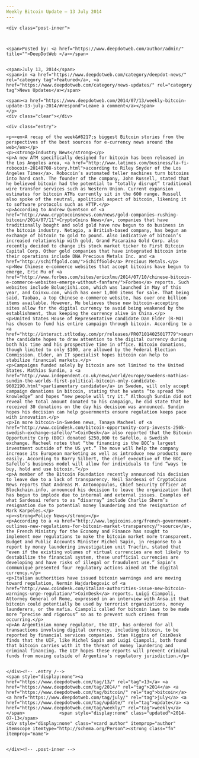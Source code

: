 ```yaml
---
Weekly Bitcoin Update – 13 July 2014
---
```

<article class="post-listing post-6463 post type-post status-publish format-standard has-post-thumbnail hentry  tag-1826 tag-1779 tag-bitcoin tag-july tag-update tag-weekly">
    
    <div class="post-inner">
    
    
        
    <span>Posted by: <a href="https://www.deepdotweb.com/author/admin/" title="">DeepDotWeb </a></span>
    
    
    <span>July 13, 2014</span>
    <span>in <a href="https://www.deepdotweb.com/category/deepdot-news/" rel="category tag">Featured</a>, <a href="https://www.deepdotweb.com/category/news-updates/" rel="category tag">News Updates</a></span>
    
    <span><a href="https://www.deepdotweb.com/2014/07/13/weekly-bitcoin-update-13-july-2014/#respond">Leave a comment</a></span>
    </p>
    <div class="clear"></div>
    
    <div class="entry">
    
    <p><em>A recap of the week&#8217;s biggest Bitcoin stories from the perspectives of the best sources for e-currency news around the web</em></p>
    <p><strong>Industry News</strong></p>
    <p>A new ATM specifically designed for bitcoin has been released in the Los Angeles area, <a href="http://www.latimes.com/business/la-fi-robocoin-20140708-story.html">according to Riley Snyder of the Los Angeles Times</a>. Robocoin’s automated teller machines turn bitcoins into hard cash. The founder of the company, John Russell, stated that he believed bitcoin had the potential to “totally disrupt” traditional wire transfer services such as Western Union. Current expansion estimates for bitcoin ATMs currently sit in the 600 range. Russell also spoke of the neutral, apolitical aspect of bitcoin, likening it to software protocols such as HTTP.</p>
    <p>According to Andrew Quentson of <a href="http://www.cryptocoinsnews.com/news/gold-companies-rushing-bitcoin/2014/07/11">CryptoCoins News</a>, companies that have traditionally bought and sold gold have now begun to do business in the bitcoin industry. Netagio, a British-based company, has begun an exchange of bitcoin to gold to pound. Also indicative of bitcoin’s increased relationship with gold, Grand Pacaraima Gold Corp. also recently decided to change its stock market ticker to First Bitcoin Capital Corp. Other gold companies that have integrated bitcoin into their operations include DNA Precious Metals Inc. and <a href="http://schiffgold.com/">SchiffGold</a> Precious Metals.</p>
    <p>New Chinese e-commerce websites that accept bitcoins have begun to emerge, Eric Mu of <a href="http://www.forbes.com/sites/ericxlmu/2014/07/10/chinese-bitcoin-e-commerce-websites-emerge-without-fanfare/">Forbes</a> reports. Such websites include Boluojishi.com, which was launched in May of this year, and Coinxu.com, which has over 1,000 items for sale. That being said, Taobao, a top Chinese e-commerce website, has over one billion items available. However, Mu believes these new bitcoin-accepting sites allow for the digital currency to avoid being weakened by the establishment, thus keeping the currency alive in China.</p>
    <p>United States House of Representative candidate Dan Elder (R-MO) has chosen to fund his entire campaign through bitcoin. According to a <a href="http://interact.stltoday.com/pr/releases/PR071014025017779">source</a>, the candidate hopes to draw attention to the digital currency during both his time and his prospective time in office. Bitcoin donations, though limited to only $100, are allowed by the Federal Election Commission. Elder, an IT specialist hopes bitcoin can help to stabilize financial markets.</p>
    <p>Campaigns funded solely by bitcoin are not limited to the United States. Mathias Sundin, a <a href="http://www.independent.co.uk/news/world/europe/swedens-mathias-sundin-the-worlds-first-political-bitcoin-only-candidate-9602190.html">parliamentary candidate</a> in Sweden, will only accept campaign donations in bitcoin, stating that he wants “to spread the knowledge” and hopes “new people will try it.” Although Sundin did not reveal the total amount donated to his campaign, he did state that he received 30 donations on the day his decision was announced. Sundin hopes his decision can help governments ensure regulation keeps pace with innovation.</p>
    <p>In more bitcoin-in-Sweden news, Tanaya Macheel of <a href="http://www.coindesk.com/bitcoin-opportunity-corp-invests-250k-swedish-exchange-safello/">CoinDesk</a> also reported that the Bitcoin Opportunity Corp (BOC) donated $250,000 to Safello, a Swedish exchange. Macheel notes that “the financing is the BOC’s largest investment outside of the US yet.” The move will help the company increase its European marketing as well as introduce new products more easily. According to Barry Silbert, the chief executive of the BOC, Safello’s business model will allow for individuals to find “ways to buy, hold and use bitcoin.”</p>
    <p>A member of the Bitcoin Foundation recently announced his decision to leave due to a lack of transparency. Neil Sardesai of CryptoCoins News reports that Andreas M. Antonopoulos, Chief Security Officer at Blockchain.info, announced his decision to leave the organization that has begun to implode due to internal and external issues. Examples of what Sardesai refers to as “disarray” include Charlie Sherm’s resignation due to potential money laundering and the resignation of Mark Karpeles.</p>
    <p><strong>Policy News</strong></p>
    <p>According to a <a href="http://www.logicoins.org/french-government-outlines-new-regulations-for-bitcoin-market-transparency/">source</a>, the French Ministry for the Economy and Finance has sought to implement new regulations to make the bitcoin market more transparent. Budget and Public Accounts Minister Michel Sapin, in response to a report by money laundering investigation unit Tracfin, stated that “even if the existing volumes of virtual currencies are not likely to destabilize the financial system, these unofficial currencies are developing and have risks of illegal or fraudulent use.” Sapin’s communiqué presented four regulatory actions aimed at the digital currency.</p>
    <p>Italian authorities have issued bitcoin warnings and are moving toward regulation, Nermin Hajdarbegovic of <a href="http://www.coindesk.com/italian-authorities-issue-new-bitcoin-warnings-urge-regulation/">CoinDesk</a> reports. Luigi Ciampoli, Attorney General of Rome, expressed in an interview with Ansa.it that bitcoin could potentially be used by terrorist organizations, money launderers, or the mafia. Ciampoli called for bitcoin laws to be made more “precise and rigorous” so as to prevent such crimes from occurring.</p>
    <p>An Argentinian money regulator, the UIF, has ordered for all transactions involving digital currency, including bitcoin, to be reported by financial services companies. Stan Higgins of CoinDesk finds that the UIF, like Michel Sapin and Luigi Ciampoli, both found that bitcoin carries with it the threat of money laundering and criminal financing. The UIF hopes these reports will prevent criminal funds from moving outside of Argentina’s regulatory jurisdiction.</p>
    
    
    </div><!-- .entry /-->
    <span style="display:none"><a href="https://www.deepdotweb.com/tag/13/" rel="tag">13</a> <a href="https://www.deepdotweb.com/tag/2014/" rel="tag">2014</a> <a href="https://www.deepdotweb.com/tag/bitcoin/" rel="tag">bitcoin</a> <a href="https://www.deepdotweb.com/tag/july/" rel="tag">july</a> <a href="https://www.deepdotweb.com/tag/update/" rel="tag">update</a> <a href="https://www.deepdotweb.com/tag/weekly/" rel="tag">weekly</a></span>				<span style="display:none" class="updated">2014-07-13</span>
    <div style="display:none" class="vcard author" itemprop="author" itemscope itemtype="http://schema.org/Person"><strong class="fn" itemprop="name">
    
    
    </div><!-- .post-inner -->
</article><!-- .post-listing -->

